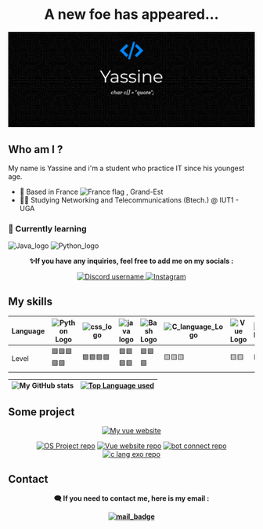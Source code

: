 <h1 align="center"> A new foe has appeared... </h1>
<img src="https://github.com/Yass1G1/Yass1G1/blob/main/Banner_Github_blue.jpg" alt="My Github Banner" />

## Who am I ?
My name is Yassine and i'm a student who practice IT since his youngest age.
<br>
- 📍 Based in France <img alt="France flag" src="https://user-images.githubusercontent.com/67269173/183163689-964856a6-4b98-4d79-a088-80752a5d7542.png" width=2% />
, Grand-Est
- 👨‍🎓 Studying Networking and Telecommunications (Btech.) @ IUT1 - UGA

### 🌱 Currently learning
![Java_logo](https://custom-icon-badges.herokuapp.com/badge/Java-e11e20?style=for-the-badge&logo=Java)
![Python_logo](https://custom-icon-badges.herokuapp.com/badge/Python-366e9e?style=for-the-badge&logo=python&logoColor=white)
<!-- ![React Logo](https://custom-icon-badges.herokuapp.com/badge/React-1C3950?style=for-the-badge&logo=React) -->


<p align="center"> <strong>✨If you have any inquiries, feel free to add me on my socials :</strong> </p>
<p align="center">
  <a href="https://discord.gg/C9YMpbvueE">
    <img alt="Discord username" src="https://custom-icon-badges.herokuapp.com/badge/Discord-7288dc?style=for-the-badge&label=yqss&labelColor=black&logo=Discord" />
  </a>
  <!-- <a href="https://steamcommunity.com/id/ZokoElDozo">
     <img alt="Steam" src="https://custom-icon-badges.herokuapp.com/badge/Steam-01457c?style=for-the-badge&label=Zoko&labelColor=black&logo=Steam" />
  </a> -->
  <a href="https://www.instagram.com/yass_.ch/">
    <img alt="Instagram" src="https://custom-icon-badges.herokuapp.com/badge/Instagram-9A3888?style=for-the-badge&label=yass_.ch&labelColor=black&logo=Instagram" />
  </a>
 
</p>

## My skills 

| Language | ![Python Logo](https://custom-icon-badges.herokuapp.com/badge/Python-366e9e?style=for-the-badge&logo=python&logoColor=white) | ![css_logo](https://custom-icon-badges.herokuapp.com/badge/CSS3-1471b6?style=for-the-badge&logo=css) | ![java logo](https://custom-icon-badges.herokuapp.com/badge/Java-e11e20?style=for-the-badge&logo=Java) | ![Bash Logo](https://custom-icon-badges.herokuapp.com/badge/Bash\/Unix-3f464a?style=for-the-badge&logo=GNU%20Bash) | ![C_language_Logo](https://custom-icon-badges.herokuapp.com/badge/C%20language-5d6cbf?style=for-the-badge&logo=C) | ![Vue Logo](https://custom-icon-badges.herokuapp.com/badge/Vue.js-34495E?style=for-the-badge&logo=Vue.js)  |  ![JS Logo](https://custom-icon-badges.herokuapp.com/badge/JS-e5bc00?style=for-the-badge&logo=js) | 
|---|---|---|---|---|---|---|---|
| Level | 🟩🟩🟩🟩🟩      | 🟩🟩🟩🟩       | 🟩🟩🟩🟩 | 🟩🟩🟩    | 🟨🟨🟨    | 🟨🟨   | 🟨🟨  |

<div align="center">

  ![My GitHub stats](https://github-readme-stats.vercel.app/api?username=Yass1G1&theme=tokyonight&show_icons=true) | [![Top Language used](https://github-readme-stats.vercel.app/api/top-langs/?username=Yass1G1&theme=tokyonight)](https://github.com/Yass1G1/) |
  | :---: | :---: |
</div>

## Some project
<div align="center">

  [![My vue website](https://custom-icon-badges.herokuapp.com/badge/My%20Vue%20Website-34495E?&style=for-the-badge&logo=Vue.js)](https://dinogame-project.rf.gd/) 

</div>

<div align="center">
  
  [![OS Project repo](https://github-readme-stats.vercel.app/api/pin/?username=Yass1G1&repo=OS_Project&theme=tokyonight)](https://github.com/Yass1G1/OS_Project)
  [![Vue website repo](https://github-readme-stats.vercel.app/api/pin/?username=Yass1G1&repo=Vue-Website&theme=tokyonight)](https://github.com/Yass1G1/Vue-Website)
  [![bot connect repo](https://github-readme-stats.vercel.app/api/pin/?username=Yass1G1&repo=Auto-connect-Class-Website&theme=tokyonight)](https://github.com/Yass1G1/Auto-connect-Class-Website)
  [![c lang exo repo](https://github-readme-stats.vercel.app/api/pin/?username=Yass1G1&repo=Exercices-C-Lang&theme=tokyonight)](https://github.com/Yass1G1/Exercices-C-Lang)
  
</div>

## Contact
<p align="center"> <strong>🗨️ If you need to contact me, here is my email :<strong> </p>
<div align="center">

  [![mail_badge](https://img.shields.io/badge/Gmail-pro.chouitiyassine@gmail.com-informational?style=for-the-badge&labelColor=black&logoColor=d14836&logo=gmail&color=d14836)](mailto:pro.chouitiyassine@gmail.com)

</div>
